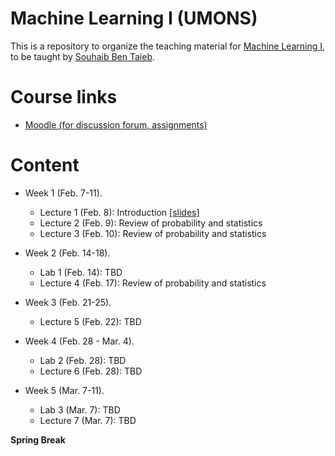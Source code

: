 # Machine Learning I (UMONS)

This is a repository to organize the teaching material for [Machine Learning I](https://applications.umons.ac.be/web/en/pde/2021-2022/aa/S-INFO-256.htm), to be taught by [Souhaib Ben Taieb](http://www.souhaib-bentaieb.com).

# Course links

- [Moodle (for discussion forum, assignments)](https://moodle.umons.ac.be/course/view.php?id=2785)


# Content

- Week 1 (Feb. 7-11). 
  - Lecture 1 (Feb. 8): Introduction [[slides]](./slides/1-ml-introduction.pdf)
  - Lecture 2 (Feb. 9): Review of probability and statistics
  - Lecture 3 (Feb. 10): Review of probability and statistics

- Week 2 (Feb. 14-18). 
  - Lab 1 (Feb. 14): TBD
  - Lecture 4 (Feb. 17): Review of probability and statistics
  
- Week 3 (Feb. 21-25). 
   - Lecture 5 (Feb. 22): TBD

- Week 4 (Feb. 28 - Mar. 4). 
  - Lab 2 (Feb. 28): TBD
  - Lecture 6 (Feb. 28): TBD

- Week 5 (Mar. 7-11). 
  - Lab 3 (Mar. 7): TBD
  - Lecture 7 (Mar. 7): TBD



**Spring Break**




